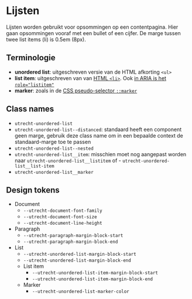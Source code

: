 <!--
@license EUPL-1.2
Copyright (c) 2021 Gemeente Utrecht
-->

# Lijsten

Lijsten worden gebruikt voor opsommingen op een contentpagina. Hier gaan opsommingen vooraf met een bullet of een cijfer. De marge tussen twee list items (li) is 0.5em (8px).

## Terminologie

- **unordered list**: uitgeschreven versie van de HTML afkorting `<ul>`
- **list item**: uitgeschreven van van [HTML `<li>`](https://html.spec.whatwg.org/multipage/grouping-content.html#the-li-element). Ook [in ARIA is het `role="listitem"`](https://www.w3.org/TR/wai-aria-1.2/#listitem)
- **marker**: zoals in de [CSS pseudo-selector `::marker`](https://drafts.csswg.org/css-pseudo-4/#marker-pseudo)

## Class names

- `utrecht-unordered-list`
- `utrecht-unordered-list--distanced`: standaard heeft een component geen marge, gebruik deze class name om in een bepaalde context de standaard-marge toe te passen
- `utrecht-unordered-list--nested`
- `utrecht-unordered-list__item`: misschien moet nog aangepast worden naar `utrecht-unordered-list__listitem` of - `utrecht-unordered-list__list-item`
- `utrecht-unordered-list__marker`

## Design tokens

- Document
  - `--utrecht-document-font-family`
  - `--utrecht-document-font-size`
  - `--utrecht-document-line-height`
- Paragraph
  - `--utrecht-paragraph-margin-block-start`
  - `--utrecht-paragraph-margin-block-end`
- List
  - `--utrecht-unordered-list-margin-block-start`
  - `--utrecht-unordered-list-margin-block-end`
  - List item
    - `--utrecht-unordered-list-item-margin-block-start`
    - `--utrecht-unordered-list-item-margin-block-end`
  - Marker
    - `--utrecht-unordered-list-marker-color`
